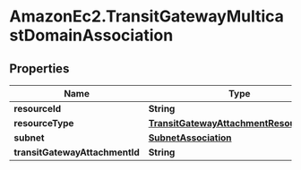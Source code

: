 # AmazonEc2.TransitGatewayMulticastDomainAssociation

## Properties

Name | Type | Description | Notes
------------ | ------------- | ------------- | -------------
**resourceId** | **String** |  | [optional] 
**resourceType** | [**TransitGatewayAttachmentResourceType**](TransitGatewayAttachmentResourceType.md) |  | [optional] 
**subnet** | [**SubnetAssociation**](SubnetAssociation.md) |  | [optional] 
**transitGatewayAttachmentId** | **String** |  | [optional] 


